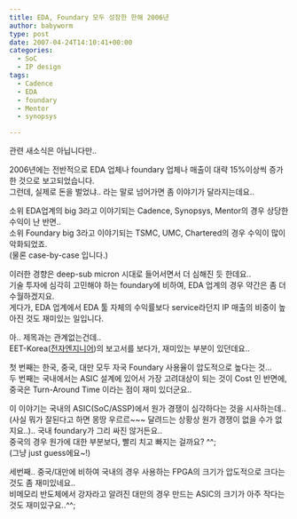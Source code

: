 ```yaml
---
title: EDA, Foundary 모두 성장한 한해 2006년
author: babyworm
type: post
date: 2007-04-24T14:10:41+00:00
categories:
  - SoC
  - IP design
tags:
  - Cadence
  - EDA
  - foundary
  - Mentor
  - synopsys

---
```

관련 새소식은 아닙니다만..

2006년에는 전반적으로 EDA 업체나 foundary 업체나 매출이 대략 15%이상씩 증가한 것으로 보고되었습니다.<br>
그런데, 실제로 돈을 벌었냐.. 라는 말로 넘어가면 좀 이야기가 달라지는데요.. 

소위 EDA업계의 big 3라고 이야기되는 Cadence, Synopsys, Mentor의 경우 상당한 수익이 난 반면..<br>
소위 Foundary big 3라고 이야기되는 TSMC, UMC, Chartered의 경우 수익이 많이 악화되었죠.<br>
(물론 case-by-case 입니다.)

이러한 경향은 deep-sub micron 시대로 들어서면서 더 심해진 듯 한데요..<br>
기술 투자에 심각히 고민해야 하는 foundary에 비하여, EDA 업계의 경우 약간은 좀 더 수월하겠지요.<br>
게다가, EDA 업계에서 EDA 툴 자체의 수익률보다 service라던지 IP 매출의 비중이 높아진 것도 재미있는 일입니다. 

아.. 제목과는 관계없는건데..<br>
EET-Korea(<A href="http://www.eetkorea.com/" target=_blank>전자엔지니어</A>)의 보고서를 보다가, 재미있는 부분이 있던데요..

첫 번째는 한국, 중국, 대만 모두 자국 Foundary 사용율이 압도적으로 높다는 것…<br>
두 번째는 국내에서는 ASIC 설계에 있어서 가장 고려대상이 되는 것이 Cost 인 반면에, 중국은 Turn-Around Time 이라는 점이 재미 있더군요..

이 이야기는 국내의 ASIC(SoC/ASSP)에서 원가 경쟁이 심각하다는 것을 시사하는데.. (사실 뭐가 잘된다고 하면 몽땅 우르르~~~ 달려드는 상황상 원가 경쟁이 없을 수가 없지요..).. 국내 foundary가 그리 싸진 않거든요..<br>
중국의 경우 원가에 대한 부분보다, 빨리 치고 빠지는 걸까요? ^^;<br>
(그냥 just guess에요~!)

세번째.. 중국/대만에 비하여 국내의 경우 사용하는 FPGA의 크기가 압도적으로 크다는 것도 좀 재미있네요..<br>
비메모리 반도체에서 강자라고 알려진 대만의 경우 만드는 ASIC의 크기가 아주 작다는 것도 재미있구요..^^;
